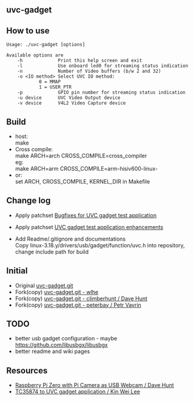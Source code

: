 ## uvc-gadget



## How to use

    Usage: ./uvc-gadget [options]
    
    Available options are
        -h             Print this help screen and exit
        -l             Use onboard led0 for streaming status indication
        -n             Number of Video buffers (b/w 2 and 32)
        -o <IO method> Select UVC IO method:
                0 = MMAP
                1 = USER_PTR
        -p             GPIO pin number for streaming status indication
        -u device      UVC Video Output device
        -v device      V4L2 Video Capture device

## Build  

- host:  
    make
- Cross compile:  
    make ARCH=arch CROSS_COMPILE=cross_compiler  
    eg:  
    make ARCH=arm CROSS_COMPILE=arm-hisiv600-linux-  
- or:  
    set ARCH, CROSS_COMPILE, KERNEL_DIR in Makefile

## Change log

- Apply patchset [Bugfixes for UVC gadget test application](https://www.spinics.net/lists/linux-usb/msg99220.html)  

- Apply patchset [UVC gadget test application enhancements](https://www.spinics.net/lists/linux-usb/msg84376.html)  

- Add Readme/.gitignore and documentations  
  Copy linux-3.18.y/drivers/usb/gadget/function/uvc.h into repository, change include path for build

## Initial

- Original [uvc-gadget.git](http://git.ideasonboard.org/uvc-gadget.git)
- Fork(copy) [uvc-gadget.git - wlhe](https://github.com/wlhe/uvc-gadget)
- Fork(copy) [uvc-gadget.git - climberhunt / Dave Hunt](https://github.com/climberhunt/uvc-gadget)
- Fork(copy) [uvc-gadget.git - peterbay / Petr Vavrin](https://github.com/peterbay/uvc-gadget)

## TODO
 * better usb gadget configuration - maybe https://github.com/libusbgx/libusbgx
 * better readme and wiki pages

## Resources

- [Raspberry Pi Zero with Pi Camera as USB Webcam / Dave Hunt](http://www.davidhunt.ie/raspberry-pi-zero-with-pi-camera-as-usb-webcam/)
- [TC35874 to UVC gadget application / Kin Wei Lee](https://github.com/kinweilee/v4l2-mmal-uvc)

